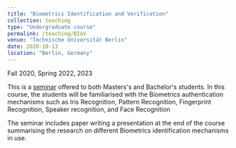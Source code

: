```yaml
---
title: "Biometrics Identification and Verification"
collection: teaching
type: "Undergraduate course"
permalink: /teaching/BIoV
venue: "Technische Universität Berlin"
date: 2020-10-13 
location: "Berlin, Germany"
---
```


Fall 2020, Spring 2022, 2023

This is a [seminar](https://www.tu.berlin/en/qu/study-and-teaching/course-offer/courses/sommersemester/biometric-identification-verification) offered to both Masters's and Bachelor's students. In 
this course, the students will be familiarised with the Biometrics 
authentication mechanisms such as Iris Recognition, Pattern Recognition, 
Fingerprint Recognition, Speaker recognition, and Face Recognition

The seminar includes paper writing a presentation at the end of the course 
summarising the research on different Biometrics identification mechanisms 
in use. 

